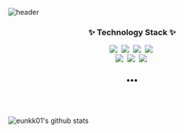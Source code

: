<!--basic-->

![header](https://capsule-render.vercel.app/api?type=waving&color=timeGradient&height=300&section=header&text=Eunkyoung's%20Profile%20&fontSize=35&animation=fadeIn&fontAlignY=38&)
<!--
 type=waving& //파도 모양
 color=auto& //색변 경자동
 height=300& //크기
 section=header& //위치
 text=Eunkyoung's%20GitHub%20Profile& //메인이 될 글
 fontSize=90&animation=fadeIn&fontAlignY=38& //글씨 크기와 애니메이션 설
 desc=Eunkyoung's%20GitHub%20Profile&descAlignY=51&descAlign=62 //desc에 추가 설명 -->

<!--기술뱃지-->
<h3 align="center">✨ Technology Stack ✨</h3>
<p align="center">
  <img src="https://img.shields.io/badge/Python-3766AB?style=flat-square&logo=Python&logoColor=white"/>&nbsp
  <img src="https://img.shields.io/badge/PyTorch-EE4C2C?style=flat-square&logo=PyTorch&logoColor=white"/>&nbsp
  <img src="https://img.shields.io/badge/C-A8B9CC?style=flat-square&logo=C&logoColor=white"/>&nbsp
  <img src="https://img.shields.io/badge/R-276DC?style=flat-square&logo=R&logoColor=white"/>&nbsp
  <br>
  <img src="https://img.shields.io/badge/MySQL-4479A1?style=flat-square&logo=MySQL&logoColor=white"/>&nbsp
  <img src="https://img.shields.io/badge/MariaDB-003545?style=flat-square&logo=MariaDB&logoColor=white"/>&nbsp
  <img src="https://img.shields.io/badge/GitHub-181717?style=flat-square&logo=GitHub&logoColor=white"/>&nbsp
</p>
<h3 align="center">•••</h3>

<br><br>

<!--프로필 요약-->
![eunkk01's github stats](https://github-readme-stats.vercel.app/api?username=eunkk01&show_icons=true)

